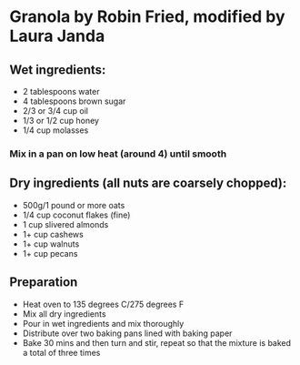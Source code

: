 # Granola by Robin Fried, modified by Laura Janda

## Wet ingredients:
- 2 tablespoons water
- 4 tablespoons brown sugar
- 2/3 or 3/4 cup oil
- 1/3 or 1/2 cup honey
- 1/4 cup molasses
### Mix in a pan on low heat (around 4) until smooth

## Dry ingredients (all nuts are coarsely chopped):
- 500g/1 pound or more oats
- 1/4 cup coconut flakes (fine)
- 1 cup slivered almonds
- 1+ cup cashews
- 1+ cup walnuts
- 1+ cup pecans

## Preparation
- Heat oven to 135 degrees C/275 degrees F
- Mix all dry ingredients
- Pour in wet ingredients and mix thoroughly 
- Distribute over two baking pans lined with baking paper
- Bake 30 mins and then turn and stir, repeat so that the mixture is baked a total of three times
